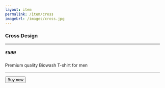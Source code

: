 ```yaml
---
layout: item
permalink: /item/cross
imageUrl: /images/cross.jpg
---
```


<h3>Cross Design</h3>
<hr>
<h5>₹599</h5>
<p>Premium quality Biowash T-shirt for men</p>
<hr>
<button>Buy now</button>
